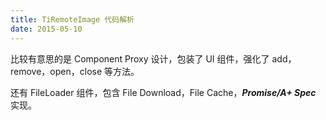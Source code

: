 ```yaml
---
title: TiRemoteImage 代码解析
date: 2015-05-10
---
```


比较有意思的是 Component Proxy 设计，包装了 UI 组件，强化了 add，remove，open，close 等方法。

还有 FileLoader 组件，包含 File Download，File Cache，***Promise/A+ Spec*** 实现。



